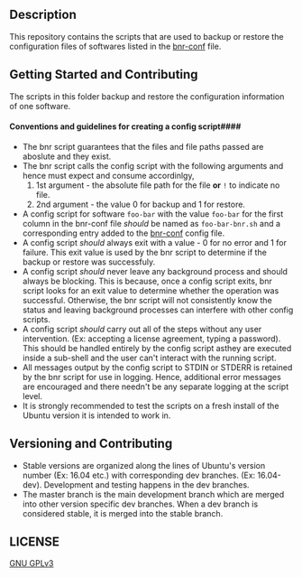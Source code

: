 ## Description ##
  This repository contains the scripts that are used to backup or restore the configuration files of softwares listed in the [bnr-conf](https://github.com/wrvenkat/bnr-conf) file.
  
## Getting Started and Contributing ##
  The scripts in this folder backup and restore the configuration information of one software.
  
#### Conventions and guidelines for creating a config script####
  * The bnr script guarantees that the files and file paths passed are aboslute and they exist.
  * The bnr script calls the config script with the following arguments and hence must expect and consume accordinlgy,  
	1. 1st argument - the absolute file path for the file **or** `!` to indicate no file.
	2. 2nd argument - the value 0 for backup and 1 for restore.
  * A config script for software `foo-bar` with the value `foo-bar` for the first column in the bnr-conf file *should* be named as `foo-bar-bnr.sh` and a corresponding entry added to the [bnr-conf](https://github.com/wrvenkat/bnr-conf) config file.
  * A config script *should* always exit with a value - 0 for no error and 1 for failure. This exit value is used by the bnr script to determine if the backup or restore was successfuly.
  * A config script *should* never leave any background process and should always be blocking. This is because, once a config script exits, bnr script looks for an exit value to determine whether the operation was successful. Otherwise, the bnr script will not consistently know the status and leaving background processes can interfere with other config scripts.
  * A config script *should* carry out all of the steps without any user intervention. (Ex: accepting a license agreement, typing a password). This should be handled entirely by the config script asthey are executed inside a sub-shell and the user can't interact with the running script.
  * All messages output by the config script to STDIN or STDERR is retained by the bnr script for use in logging. Hence, additional error messages are encouraged and there needn't be any separate logging at the script level.
  * It is strongly recommended to test the scripts on a fresh install of the Ubuntu version it is intended to work in.
  
## Versioning and Contributing ##
* Stable versions are organized along the lines of Ubuntu's version number (Ex: 16.04 etc.) with corresponding dev branches. (Ex: 16.04-dev). Development and testing happens in the dev branches.
* The master branch is the main development branch which are merged into other version specific dev branches. When a dev branch is considered stable, it is merged into the stable branch.
  
## LICENSE ##

[GNU GPLv3](https://www.gnu.org/licenses/gpl-3.0.en.html)
